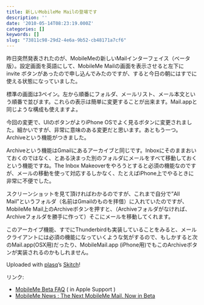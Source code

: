```yaml
---
title: 新しいMobileMe Mailの登場です
description: ''
date: '2010-05-14T08:23:19.000Z'
categories: []
keywords: []
slug: "73811c98-29d2-4e6a-9b52-cb48171a7cf6"
---
```

昨日突然発表されたのが、MobileMeの新しいMailインターフェイス（ベータ版）。設定画面を英語にして、MobileMe Mailの画面を表示させると左下に invite ボタンがあったので申し込んでみたのですが、すると今日の朝にはすでに使える状態になっていました。

標準の画面は3ペイン。左から順番にフォルダ、メールリスト、メール本文という順番で並びます。これらの表示は簡単に変更することが出来ます。Mail.appと同じような構成も使えますよ。

今回の変更で、UIのボタンがよりiPhone OSでよく見るボタンに変更されました。細かいですが、非常に意味のある変更だと思います。あともう一つ。Archiveという機能がつきました。

Archiveという機能はGmailにあるアーカイブと同じです。Inboxにそのままおいておくのではなく、とある決まった別のフォルダにメールをすべて移動しておくという機能ですね。The Inbox Makeoverをやろうとすると必須の機能なのですが、メールの移動を使って対応するしかなく、たとえばiPhone上でやるときに非常に不便でした。

スクリーンショットを見て頂ければわかるのですが、これまで自分で”All Mail”というフォルダ（名前はGmailのものを拝借）に入れていたのですが、MobileMe Mail上のArchiveボタンを押すと、（Archiveフォルダがなければ、Archiveフォルダを勝手に作って）そこにメールを移動してくれます。

このアーカイブ機能、すでにThunderbirdも実装していることをみると、メールクライアントには必須の機能になっていくような気がするので、もしかすると次のMail.app(OSX用)だったり、MobileMail.app (iPhone用)でもこのArchiveボタンが実装されるのかもしれません。

Uploaded with [plasq](http://plasq.com/)’s [Skitch](http://skitch.com)!

リンク:

*   [MobileMe Beta FAQ](http://support.apple.com/kb/HT4035) ( in Apple Support )
*   [MobileMe News : The Next MobileMe Mail. Now in Beta](http://www.apple.com/mobileme/news/2010/05/the-next-mobileme-mail-now-in-beta.html)